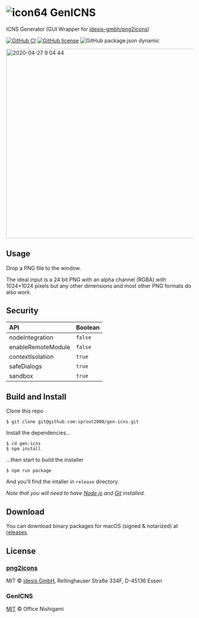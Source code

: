 # ![icon64](https://user-images.githubusercontent.com/52094761/80297794-80f1f580-87c1-11ea-9726-39fa0efe9581.png) GenICNS

ICNS Generator (GUI Wrapper for [idesis-gmbh/png2icons](https://github.com/idesis-gmbh/png2icons))

[![GitHub CI](https://github.com/sprout2000/gen-icns/workflows/GitHub%20CI/badge.svg)](https://github.com/sprout2000/gen-icns/actions?query=workflow%3A%22GitHub+CI%22)
[![GitHub license](https://img.shields.io/github/license/sprout2000/gen-icns)](https://github.com/sprout2000/gen-icns/blob/master/LICENSE.md)
![GitHub package.json dynamic](https://img.shields.io/github/package-json/keywords/sprout2000/gen-icns)

<img width="512" alt="2020-04-27 9 04 44" src="https://user-images.githubusercontent.com/52094761/80323428-51e18f80-8866-11ea-9f93-aedd454bbc18.png">


## Usage

Drop a PNG file to the window.

The ideal input is a 24 bit PNG with an alpha channel (RGBA) with 1024×1024 pixels but any other dimensions and most other PNG formats do also work. 

## Security

API | Boolean
:--- | :---
nodeIntegration | `false`
enableRemoteModule | `false`
contextIsolation | `true`
safeDialogs | `true`
sandbox | `true`

## Build and Install

Clone this repo

```
$ git clone git@github.com:sprout2000/gen-icns.git
```

Install the dependencies...

```
$ cd gen-icns
$ npm install
```

...then start to build the installer

```
$ npm run package
```

And you'll find the intaller in `release` directory.

*Note that you will need to have [Node.js](https://nodejs.org/en/) and [Git](https://git-scm.com/) installed.*

## Download

You can download binary packages for macOS (signed & notarized) at [releases](https://github.com/sprout2000/gen-icns/releases).


## License

### [png2icons](https://github.com/idesis-gmbh/png2icons)

MIT © [idesis GmbH](https://www.idesis.de), Rellinghauser Straße 334F, D-45136 Essen

### GenICNS

[MIT](https://github.com/sprout2000/lessview/blob/master/LICENSE.md) © Office Nishigami
